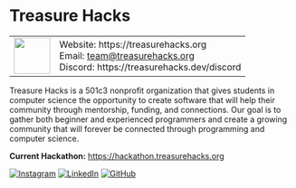 # Treasure Hacks

<table><tr>
<td><img src="https://treasurehacks.org/icons/android-chrome-192x192.png" width="64"></td>
  <td>
    Website: https://treasurehacks.org<br>
    Email: <a href="mailto:team@treasurehacks.org">team@treasurehacks.org</a><br>
    Discord: https://treasurehacks.dev/discord
  </td>
</tr></table>

Treasure Hacks is a 501c3 nonprofit organization that gives students in computer science the opportunity to create software that will help their community through mentorship, funding, and connections.
Our goal is to gather both beginner and experienced programmers and create a growing community that will forever be connected through programming and computer science.

**Current Hackathon:** https://hackathon.treasurehacks.org

[![Instagram](https://img.shields.io/static/v1?label=&message=@treasure_hacks&color=E8486C&logo=instagram&logoColor=white)](https://www.instagram.com/treasure_hacks/)
[![LinkedIn](https://img.shields.io/static/v1?label=&message=/treasure-hacks&color=0277B5&logo=linkedin&logoColor=white)](https://www.linkedin.com/company/treasure-hacks/about/?viewAsMember=true)
[![GitHub](https://img.shields.io/static/v1?label=&message=treasure-hacks&color=black&logo=github&logoColor=white)](https://github.com/treasure-hacks)

<!--

**Here are some ideas to get you started:**

🙋‍♀️ A short introduction - what is your organization all about?
🌈 Contribution guidelines - how can the community get involved?
👩‍💻 Useful resources - where can the community find your docs? Is there anything else the community should know?
🍿 Fun facts - what does your team eat for breakfast?
🧙 Remember, you can do mighty things with the power of [Markdown](https://docs.github.com/github/writing-on-github/getting-started-with-writing-and-formatting-on-github/basic-writing-and-formatting-syntax)
-->

